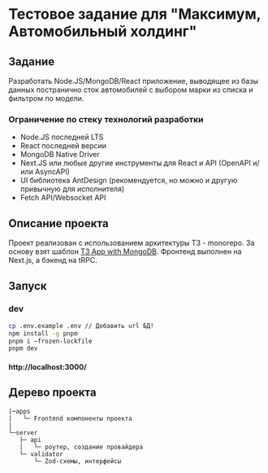 # Тестовое задание для "Максимум, Автомобильный холдинг"

## Задание

Разработать Node.JS/MongoDB/React приложение, выводящее из базы данных постранично сток автомобилей с выбором марки из списка и фильтром по модели.

### Ограничение по стеку технологий разработки

- Node.JS последней LTS
- React последней версии
- MongoDB Native Driver
- Next.JS или любые другие инструменты для React и API (OpenAPI и/или AsyncAPI)
- UI библиотека AntDesign (рекомендуется, но можно и другую привычную для исполнителя)
- Fetch API/Websocket API

## Описание проекта

Проект реализован с использованием архитектуры T3 - monorepo. За основу взят шаблон [T3 App with MongoDB](https://github.com/periakteon/t3-stack-mongodb). Фронтенд выполнен на Next.js, а бэкенд на tRPC.

## Запуск

### dev

```bash
cp .env.example .env // Добавить url БД!
npm install -g pnpm
pnpm i —frozen-lockfile
pnpm dev
```

#### http://localhost:3000/

## Дерево проекта

```text
|─apps
|   └─ Frontend компоненты проекта
|
└─server
   ├─ api
   |   └─ роутер, создание провайдера
   └─ validator
       └─ Zod-схемы, интерфейсы

```
